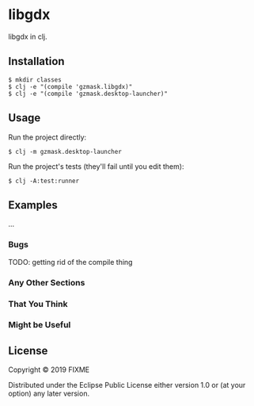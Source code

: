 # libgdx

libgdx in clj.


## Installation

    $ mkdir classes
    $ clj -e "(compile 'gzmask.libgdx)"
    $ clj -e "(compile 'gzmask.desktop-launcher)"

## Usage


Run the project directly:

    $ clj -m gzmask.desktop-launcher

Run the project's tests (they'll fail until you edit them):

    $ clj -A:test:runner

## Examples

...

### Bugs

TODO: getting rid of the compile thing

### Any Other Sections
### That You Think
### Might be Useful

## License

Copyright © 2019 FIXME

Distributed under the Eclipse Public License either version 1.0 or (at
your option) any later version.
